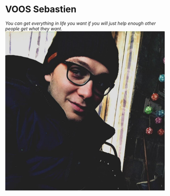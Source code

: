#  VOOS Sebastien 
*You can get everything in life you want if you will just help enough other people get what they want.*
![MOI ;)](12140062_10204994154402098_6147677458600442170_o.jpg)
